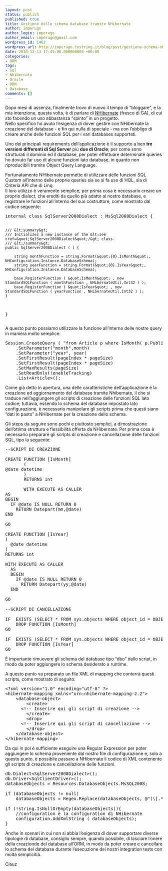 ```yaml
---
layout: post
status: publish
published: true
title: Gestione dello schema database tramite NHibernate
author: imperugo
author_login: imperugo
author_email: imperugo@gmail.com
wordpress_id: 1462
wordpress_url: http://imperugo.tostring.it/blog/post/gestione-schema-nhibernate/
date: 2010-12-13 17:45:00.000000000 +00:00
categories:
- ORM
tags:
- Sql
- Nhibernate
- Oracle
- ORM
- Database
comments: []
---
```

<p>Dopo mesi di assenza, finalmente trovo di nuovo il tempo di “bloggare”, e la mia intenzione, questa volta, è di parlare di <a title="Posts su NHibernate" href="http://www.tostring.it/categories/archive/nhibernate/">NHibernate</a> (fresco di GA), di cui sto facendo un uso abbastanza “spinto” in un progetto.     <br />Nello specifico ho avuto l’esigenza di dover gestire con NHibernate la creazione del database - e fin qui nulla di speciale - ma con l’obbligo di creare anche delle funzioni SQL per i vari databases supportati.</p>  <p>Uno dei principali requirements dell’applicazione è il supporto a ben <strong>tre versioni differenti di Sql Server</strong> più <strong>due di Oracle</strong>; per come sono strutturati il dominio ed il database, per poter effettuare determinate queries ho dovuto far uso di alcune funzioni lato database, in quanto non riproducibili tramite Object Query Language.</p>  <p>Fortunatamente NHibernate permette di utilizzare delle funzioni SQL Custom all’interno delle proprie queries sia se si fa uso di HQL, sia di Criteria API che di Linq.    <br />Il loro utilizzo è veramente semplice; per prima cosa è necessario creare un proprio dialect, che erediti da quello più adatto al nostro database, e registrare le funzioni all’interno del suo costruttore, come mostrato dal codice seguente:</p>  <pre class="brush: csharp;">internal class SqlServer2008Dialect : MsSql2008Dialect {
    
    /// &lt;summary&gt;
    /// Initializes a new instance of the &lt;see cref=&quot;SqlServer2008Dialect&quot;/&gt; class.
    /// &lt;/summary&gt;
    public SqlServer2008Dialect ( ) {

        string monthFunction = string.Format(&quot;{0}.IsMonth&quot;, NHConfiguration.Instance.DatabaseSchema);
        string yearFunction = string.Format(&quot;{0}.IsYear&quot;, NHConfiguration.Instance.DatabaseSchema);

        base.RegisterFunction ( &quot;IsMonth&quot; , new StandardSQLFunction ( monthFunction , NHibernateUtil.Int32 ) );
        base.RegisterFunction ( &quot;IsYear&quot; , new StandardSQLFunction ( yearFunction , NHibernateUtil.Int32 ) );
    }
}</pre>

<p>A questo punto possiamo utilizzare la funzione all’interno delle nostre query in maniera molto semplice:</p>

<pre class="brush: csharp;">Session.CreateQuery ( &quot;from Article p where IsMonth( p.PublishDate ) = :month and IsYear( p.PublishDate ) = :year&quot; )
    .SetParameter(&quot;month&quot;,month)
    .SetParameter(&quot;year&quot;, year)
    .SetFirstResult(pageIndex * pageSize)
    .SetFirstResult(pageIndex * pageSize)
    .SetMaxResults(pageSize)
    .SetReadOnly(!enableTracking)
    .List&lt;Article&gt;();</pre>

<p>Come già detto in apertura, una delle caratteristiche dell’applicazione è la creazione ed aggiornamento del database tramite Nhibernate, il che si traduce nell’aggiungere gli scripts di creazione delle funzioni SQL lato codice; tuttavia, essendo lo schema del database impostato lato configurazione, è necessario manipolare gli scripts prima che questi siano “dati in pasto” a NHibernate per la creazione dello schema.</p>

<p>Gli steps da seguire sono pochi e piuttosto semplici, a dimostrazione dell’ottima struttura e flessibilità offerta da NHibernate. Per prima cosa è necessario preparare gli scripts di creazione e cancellazione delle funzioni SQL, tipo la seguente:</p>

<pre class="brush: sql;">--SCRIPT DI CREAZIONE

CREATE FUNCTION [IsMonth]
       (
@date datetime
       )
       RETURNS int

       WITH EXECUTE AS CALLER
AS
BEGIN
  IF @date IS NULL RETURN 0
    RETURN Datepart(mm,@date)
END

GO

CREATE FUNCTION [IsYear]
(
  @date datetime
)
RETURNS int

WITH EXECUTE AS CALLER
  AS
  BEGIN
    IF @date IS NULL RETURN 0
      RETURN Datepart(yy,@date)
  END

GO

--SCRIPT DI CANCELLAZIONE

IF  EXISTS (SELECT * FROM sys.objects WHERE object_id = OBJECT_ID(N'[IsMonth]') AND type in (N'FN', N'IF', N'TF', N'FS', N'FT'))
    DROP FUNCTION [IsMonth]
GO

IF  EXISTS (SELECT * FROM sys.objects WHERE object_id = OBJECT_ID(N'[IsYear]') AND type in (N'FN', N'IF', N'TF', N'FS', N'FT'))
    DROP FUNCTION [IsYear]
GO</pre>

<p>È importante rimuovere gli schema del database tipo “dbo” dallo script, in modo da poter aggiungere lo schema desiderato a runtime.</p>

<p>A questo punto va preparato un file XML di mapping che conterrà questi scripts, come mostrato di seguito:</p>

<pre class="brush: xml;">&lt;?xml version=&quot;1.0&quot; encoding=&quot;utf-8&quot; ?&gt;
&lt;hibernate-mapping xmlns=&quot;urn:nhibernate-mapping-2.2&quot;&gt;
    &lt;database-object&gt;
        &lt;create&gt;
      &lt;!-- Inserire qui gli script di creazione --&gt;
        &lt;/create&gt;
        &lt;drop&gt;
      &lt;!-- Inserire qui gli script di cancellazione --&gt;
        &lt;/drop&gt;
    &lt;/database-object&gt;
&lt;/hibernate-mapping&gt;</pre>

<p>Da qui in poi è sufficiente eseguire una Regular Expression per poter aggiungere lo schema proveniente dal nostro file di configurazione e, solo a questo punto, è possibile passare a NHibernate il codice di XML contenente gli scripts di creazione e cancellazione delle funzioni.</p>

<pre class="brush: xml;">db.Dialect&lt;SqlServer2008Dialect&gt;();
db.Driver&lt;SqlClientDriver&gt;();
databaseObjects = Resources.DatabaseObjects.MsSQL2008;

if (databaseObjects != null)
    databaseObjects = Regex.Replace(databaseObjects, @&quot;(\[.*\])&quot;, string.Format(&quot;[{0}].$1&quot;, dbSchema));

if (!string.IsNullOrEmpty(databaseObjects)){
    //configuration è la configuration di NHibernate
    configuration.AddXmlString ( databaseObjects);
}</pre>

<p>Anche in scenari in cui non si abbia l’esigenza di dover supportare diverse tipologie di database, consiglio sempre, quando possibile, di lasciare l’onere della creazionde del database all’ORM, in modo da poter creare e cancellare lo schema del database durante l’esecuzione dei nostri integration tests con molta semplicitià.</p>

<p>Ciauz </p>
